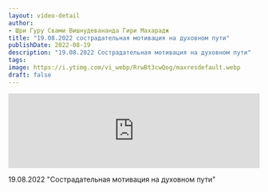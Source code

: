 ```yaml
---
layout: video-detail
author:
- Шри Гуру Свами Вишнудевананда Гири Махарадж
title: "19.08.2022 сострадательная мотивация на духовном пути"
publishDate: 2022-08-19
description: "19.08.2022 Сострадательная мотивация на духовном пути"
tags: 
image: https://i.ytimg.com/vi_webp/RrwBt3cwQog/maxresdefault.webp
draft: false
---
```


<iframe width="100%" src="https://www.youtube.com/embed/RrwBt3cwQog" frameborder="0" allowfullscreen=""></iframe> 

 19.08.2022 "Сострадательная мотивация на духовном пути"

  

 